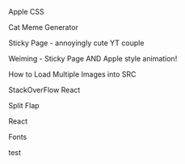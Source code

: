 
Apple CSS
<!-- https://css-tricks.com/lets-make-one-of-those-fancy-scrolling-animations-used-on-apple-product-pages/ -->
<!-- https://www.youtube.com/watch?v=4OcAAj8aqS8 -->

Cat Meme Generator
<!-- https://www.youtube.com/watch?v=-AwG8yF06Po -->

Sticky Page - annoyingly cute YT couple
<!-- https://www.youtube.com/watch?v=htw4iKMYzEc&t=6s -->


Weiming - Sticky Page AND Apple style animation!
<!-- https://github.com/weimingw/weiming-demystify-apple -->


How to Load Multiple Images into SRC
<!-- https://www.youtube.com/watch?v=gEMAZSO85KY&t=481s -->

StackOverFlow React
<!-- https://stackoverflow.com/questions/49579028/adding-an-env-file-to-react-project -->

Split Flap
<!-- https://codepen.io/1055/pen/jjPLJo?editors=0010 -->

React
<!-- https://reactjs.org/docs/dom-elements.html -->

Fonts
<!-- https://enroute.aircanada.com/en/aviation/airport-signs/ -->
<!-- https://fonts.google.com/specimen/Lato?query=Lato -->

test